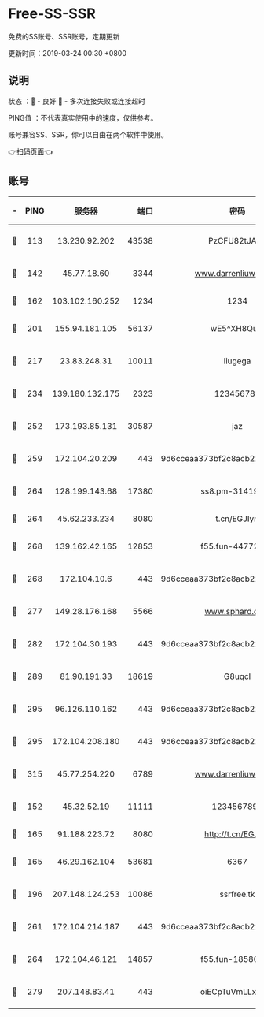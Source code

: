 # Free-SS-SSR

免费的SS账号、SSR账号，定期更新

更新时间：2019-03-24 00:30 +0800

## 说明

状态     ：🙂 - 良好 🙁 - 多次连接失败或连接超时

PING值   ：不代表真实使用中的速度，仅供参考。

账号兼容SS、SSR，你可以自由在两个软件中使用。

👉[扫码页面](https://liesauer.github.io/Free-SS-SSR/)👈

## 账号

|-|PING|服务器|端口|密码|加密方式|区域|
|:----:|:----:|:-----:|-----:|:----:|:----:|:----:|
|🙂|113|13.230.92.202|43538|PzCFU82tJAdZ|aes-256-cfb|JP|
|🙂|142|45.77.18.60|3344|www.darrenliuwei.com|aes-256-cfb|JP|
|🙂|162|103.102.160.252|1234|1234|rc4-md5|JP|
|🙂|201|155.94.181.105|56137|wE5^XH8Quw|aes-256-cfb|US|
|🙂|217|23.83.248.31|10011|liugega|aes-256-cfb|US|
|🙂|234|139.180.132.175|2323|123456789|aes-256-cfb|SG|
|🙂|252|173.193.85.131|30587|jaz|aes-256-cfb|US|
|🙂|259|172.104.20.209|443|9d6cceaa373bf2c8acb22e60b6a58be6|aes-256-cfb|US|
|🙂|264|128.199.143.68|17380|ss8.pm-31419663|aes-256-cfb|SG|
|🙂|264|45.62.233.234|8080|t.cn/EGJIyrl|rc4-md5|CA|
|🙂|268|139.162.42.165|12853|f55.fun-44772761|aes-256-cfb|SG|
|🙂|268|172.104.10.6|443|9d6cceaa373bf2c8acb22e60b6a58be6|aes-256-cfb|US|
|🙂|277|149.28.176.168|5566|www.sphard.com|aes-256-cfb|AU|
|🙂|282|172.104.30.193|443|9d6cceaa373bf2c8acb22e60b6a58be6|aes-256-cfb|US|
|🙂|289|81.90.191.33|18619|G8uqcl|aes-256-cfb|US|
|🙂|295|96.126.110.162|443|9d6cceaa373bf2c8acb22e60b6a58be6|aes-256-cfb|US|
|🙂|295|172.104.208.180|443|9d6cceaa373bf2c8acb22e60b6a58be6|aes-256-cfb|US|
|🙂|315|45.77.254.220|6789|www.darrenliuwei.com|aes-256-cfb|SG|
|🙂|152|45.32.52.19|11111|1234567890|aes-256-cfb|JP|
|🙂|165|91.188.223.72|8080|http://t.cn/EGJIyrl|rc4-md5|RU|
|🙂|165|46.29.162.104|53681|6367|aes-128-ctr|RU|
|🙂|196|207.148.124.253|10086|ssrfree.tk|aes-256-cfb|SG|
|🙂|261|172.104.214.187|443|9d6cceaa373bf2c8acb22e60b6a58be6|aes-256-cfb|US|
|🙁|264|172.104.46.121|14857|f55.fun-18580153|aes-256-cfb|SG|
|🙁|279|207.148.83.41|443|oiECpTuVmLLxk4Ts|aes-256-cfb|AU|

